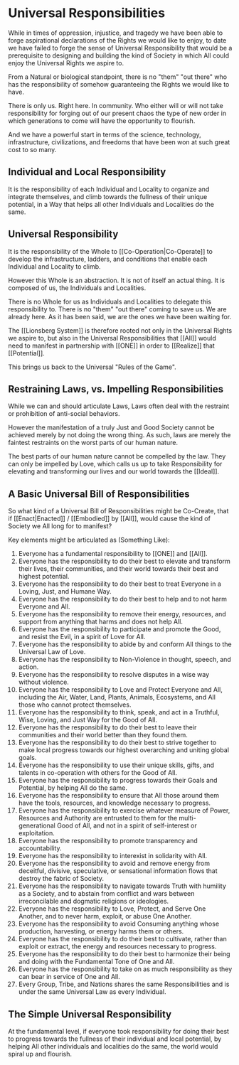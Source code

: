 # Universal Responsibilities 

While in times of oppression, injustice, and tragedy we have been able to forge aspirational declarations of the Rights we would like to enjoy, to date we have failed to forge the sense of Universal Responsibility that would be a prerequisite to designing and building the kind of Society in which All could enjoy the Universal Rights we aspire to. 

From a Natural or biological standpoint, there is no "them" "out there" who has the responsibility of somehow guaranteeing the Rights we would like to have. 

There is only us. Right here. In community. Who either will or will not take responsibility for forging out of our present chaos the type of new order in which generations to come will have the opportunity to flourish. 

And we have a powerful start in terms of the science, technology, infrastructure, civilizations, and freedoms that have been won at such great cost to so many. 

## Individual and Local Responsibility

It is the responsibility of each Individual and Locality to organize and integrate themselves, and climb towards the fullness of their unique potential, in a Way that helps all other Individuals and Localities do the same.  

## Universal Responsibility

It is the responsibility of the Whole to [[Co-Operation|Co-Operate]] to develop the infrastructure, ladders, and conditions that enable each Individual and Locality to climb. 

However this Whole is an abstraction. It is not of itself an actual thing. It is composed of us, the Individuals and Localities. 

There is no Whole for us as Individuals and Localities to delegate this responsibility to. There is no "them" "out there" coming to save us. We are already here. As it has been said, we are the ones we have been waiting for. 

The [[Lionsberg System]] is therefore rooted not only in the Universal Rights we aspire to, but also in the Universal Responsibilities that [[All]] would need to manifest in partnership with [[ONE]] in order to [[Realize]] that [[Potential]]. 

This brings us back to the Universal "Rules of the Game". 

## Restraining Laws, vs. Impelling Responsibilities 

While we can and should articulate Laws, Laws often deal with the restraint or prohibition of anti-social behaviors. 

However the manifestation of a truly Just and Good Society cannot be achieved merely by not doing the wrong thing. As such, laws are merely the faintest restraints on the worst parts of our human nature. 

The best parts of our human nature cannot be compelled by the law. They can only be impelled by Love, which calls us up to take Responsibility for elevating and transforming our lives and our world towards the [[Ideal]]. 

## A Basic Universal Bill of Responsibilities 

So what kind of a Universal Bill of Responsibilities might be Co-Create, that if [[Enact|Enacted]] / [[Embodied]] by [[All]], would cause the kind of Society we All long for to manifest? 

Key elements might be articulated as (Something Like): 

1. Everyone has a fundamental responsibility to [[ONE]] and [[All]]. 
2. Everyone has the responsibility to do their best to elevate and transform their lives, their communities, and their world towards their best and highest potential. 
3. Everyone has the responsibility to do their best to treat Everyone in a Loving, Just, and Humane Way. 
4. Everyone has the responsibility to do their best to help and to not harm Everyone and All. 
5. Everyone has the responsibility to remove their energy, resources, and support from anything that harms and does not help All. 
6. Everyone has the responsibility to participate and promote the Good, and resist the Evil, in a spirit of Love for All.  
7. Everyone has the responsibility to abide by and conform All things to the Universal Law of Love. 
8.  Everyone has the responsibility to Non-Violence in thought, speech, and action. 
9.  Everyone has the responsibility to resolve disputes in a wise way without violence. 
10. Everyone has the responsibility to Love and Protect Everyone and All, including the Air, Water, Land, Plants, Animals, Ecosystems, and All those who cannot protect themselves. 
11. Everyone has the responsibility to think, speak, and act in a Truthful, Wise, Loving, and Just Way for the Good of All. 
12. Everyone has the responsibility to do their best to leave their communities and their world better than they found them. 
13. Everyone has the responsibility to do their best to strive together to make local progress towards our highest overarching and uniting global goals. 
14. Everyone has the responsibility to use their unique skills, gifts, and talents in co-operation with others for the Good of All. 
15. Everyone has the responsibility to progress towards their Goals and Potential, by helping All do the same. 
16. Everyone has the responsibility to ensure that All those around them have the tools, resources, and knowledge necessary to progress. 
17. Everyone has the responsibility to exercise whatever measure of Power, Resources and Authority are entrusted to them for the multi-generational Good of All, and not in a spirit of self-interest or exploitation. 
18. Everyone has the responsibility to promote transparency and accountability. 
19. Everyone has the responsibility to interexist in solidarity with All. 
20. Everyone has the responsibility to avoid and remove energy from deceitful, divisive, speculative, or sensational information flows that destroy the fabric of Society. 
21. Everyone has the responsibility to navigate towards Truth with humility as a Society, and to abstain from conflict and wars between irreconcilable and dogmatic religions or ideologies. 
22. Everyone has the responsibility to Love, Protect, and Serve One Another, and to never harm, exploit, or abuse One Another. 
23. Everyone has the responsibility to avoid Consuming anything whose production, harvesting, or energy harms them or others. 
24. Everyone has the responsibility to do their best to cultivate, rather than exploit or extract, the energy and resources necessary to progress. 
25. Everyone has the responsibility to do their best to harmonize their being and doing with the Fundamental Tone of One and All. 
26. Everyone has the responsibility to take on as much responsibility as they can bear in service of One and All. 
27. Every Group, Tribe, and Nations shares the same Responsibilities and is under the same Universal Law as every Individual. 

## The Simple Universal Responsibility

At the fundamental level, if everyone took responsibility for doing their best to progress towards the fullness of their individual and local potential, by helping All other individuals and localities do the same, the world would spiral up and flourish. 
